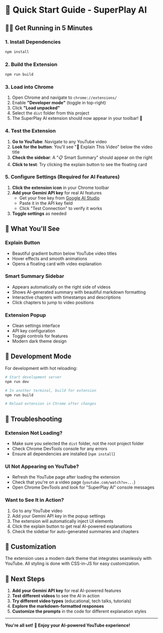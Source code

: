# 🚀 Quick Start Guide - SuperPlay AI

## 🏃‍♂️ Get Running in 5 Minutes

### 1. Install Dependencies
```bash
npm install
```

### 2. Build the Extension
```bash
npm run build
```

### 3. Load into Chrome
1. Open Chrome and navigate to `chrome://extensions/`
2. Enable **"Developer mode"** (toggle in top-right)
3. Click **"Load unpacked"**
4. Select the `dist` folder from this project
5. The SuperPlay AI extension should now appear in your toolbar! 🎉

### 4. Test the Extension
1. **Go to YouTube**: Navigate to any YouTube video
2. **Look for the button**: You'll see "🤖 Explain This Video" below the video title
3. **Check the sidebar**: A "📋 Smart Summary" should appear on the right
4. **Click to test**: Try clicking the explain button to see the floating card

### 5. Configure Settings (Required for AI Features)
1. **Click the extension icon** in your Chrome toolbar
2. **Add your Gemini API key** for real AI features
   - Get your free key from [Google AI Studio](https://aistudio.google.com/app/apikey)
   - Paste it in the API key field
   - Click "Test Connection" to verify it works
3. **Toggle settings** as needed

## 🎯 What You'll See

### Explain Button
- Beautiful gradient button below YouTube video titles
- Hover effects and smooth animations
- Opens a floating card with video explanation

### Smart Summary Sidebar
- Appears automatically on the right side of videos
- Shows AI-generated summary with beautiful markdown formatting
- Interactive chapters with timestamps and descriptions
- Click chapters to jump to video positions

### Extension Popup
- Clean settings interface
- API key configuration
- Toggle controls for features
- Modern dark theme design

## 🔧 Development Mode

For development with hot reloading:

```bash
# Start development server
npm run dev

# In another terminal, build for extension
npm run build

# Reload extension in Chrome after changes
```

## 🐛 Troubleshooting

### Extension Not Loading?
- Make sure you selected the `dist` folder, not the root project folder
- Check Chrome DevTools console for any errors
- Ensure all dependencies are installed (`npm install`)

### UI Not Appearing on YouTube?
- Refresh the YouTube page after loading the extension
- Check that you're on a video page (`youtube.com/watch?v=...`)
- Open Chrome DevTools and look for "SuperPlay AI" console messages

### Want to See It in Action?
1. Go to any YouTube video
2. Add your Gemini API key in the popup settings
3. The extension will automatically inject UI elements
4. Click the explain button to get real AI-powered explanations
5. Check the sidebar for auto-generated summaries and chapters

## 🎨 Customization

The extension uses a modern dark theme that integrates seamlessly with YouTube. All styling is done with CSS-in-JS for easy customization.

## 🔄 Next Steps

1. **Add your Gemini API key** for real AI-powered features
2. **Test different videos** to see the AI in action
3. **Try different video types** (educational, tech talks, tutorials)
4. **Explore the markdown-formatted responses**
5. **Customize the prompts** in the code for different explanation styles

---

**You're all set! 🚀 Enjoy your AI-powered YouTube experience!**